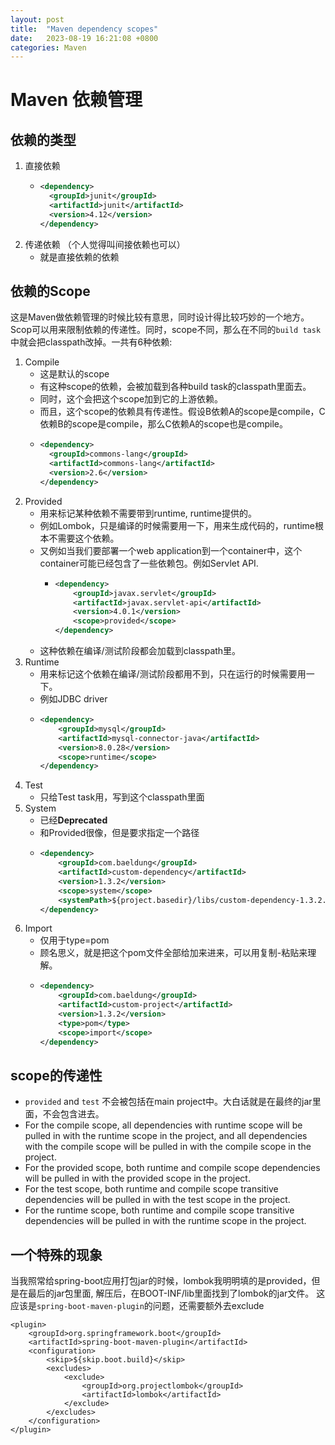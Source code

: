 ```yaml
---
layout: post
title:  "Maven dependency scopes"
date:   2023-08-19 16:21:08 +0800
categories: Maven
---
```


# Maven 依赖管理
## 依赖的类型
1. 直接依赖
   - ```xml
     <dependency>
       <groupId>junit</groupId>
       <artifactId>junit</artifactId>
       <version>4.12</version>
     </dependency>
     ```
2. 传递依赖 （个人觉得叫间接依赖也可以）
   - 就是直接依赖的依赖

## 依赖的Scope
这是Maven做依赖管理的时候比较有意思，同时设计得比较巧妙的一个地方。Scop可以用来限制依赖的传递性。同时，scope不同，那么在不同的`build task`中就会把classpath改掉。一共有6种依赖:

1. Compile
   - 这是默认的scope
   - 有这种scope的依赖，会被加载到各种build task的classpath里面去。
   - 同时，这个会把这个scope加到它的上游依赖。
   - 而且，这个scope的依赖具有传递性。假设B依赖A的scope是compile，C依赖B的scope是compile，那么C依赖A的scope也是compile。
   - ```xml
     <dependency>
       <groupId>commons-lang</groupId>
       <artifactId>commons-lang</artifactId>
       <version>2.6</version>
     </dependency>
     ```
2. Provided
   - 用来标记某种依赖不需要带到runtime, runtime提供的。 
   - 例如Lombok，只是编译的时候需要用一下，用来生成代码的，runtime根本不需要这个依赖。
   - 又例如当我们要部署一个web application到一个container中，这个container可能已经包含了一些依赖包。例如Servlet API.
     - ```xml
       <dependency>
           <groupId>javax.servlet</groupId>
           <artifactId>javax.servlet-api</artifactId>
           <version>4.0.1</version>
           <scope>provided</scope>
       </dependency>
       ```
    - 这种依赖在编译/测试阶段都会加载到classpath里。
3. Runtime
   - 用来标记这个依赖在编译/测试阶段都用不到，只在运行的时候需要用一下。
   - 例如JDBC driver
   - ```xml
     <dependency>
         <groupId>mysql</groupId>
         <artifactId>mysql-connector-java</artifactId>
         <version>8.0.28</version>
         <scope>runtime</scope>
     </dependency>
     ```
4. Test
   - 只给Test task用，写到这个classpath里面
5. System
   - 已经**Deprecated**
   - 和Provided很像，但是要求指定一个路径
   - ```xml
     <dependency>
         <groupId>com.baeldung</groupId>
         <artifactId>custom-dependency</artifactId>
         <version>1.3.2</version>
         <scope>system</scope>
         <systemPath>${project.basedir}/libs/custom-dependency-1.3.2.jar</systemPath>
     </dependency>
     ```
6. Import
   - 仅用于type=pom
   - 顾名思义，就是把这个pom文件全部给加来进来，可以用复制-粘贴来理解。
   - ```xml
     <dependency>
         <groupId>com.baeldung</groupId>
         <artifactId>custom-project</artifactId>
         <version>1.3.2</version>
         <type>pom</type>
         <scope>import</scope>
     </dependency>
     ```


## scope的传递性
- `provided` and `test` 不会被包括在main project中。大白话就是在最终的jar里面，不会包含进去。
- For the compile scope, all dependencies with runtime scope will be pulled in with the runtime scope in the project, and all dependencies with the compile scope will be pulled in with the compile scope in the project.
- For the provided scope, both runtime and compile scope dependencies will be pulled in with the provided scope in the project.
- For the test scope, both runtime and compile scope transitive dependencies will be pulled in with the test scope in the project.
- For the runtime scope, both runtime and compile scope transitive dependencies will be pulled in with the runtime scope in the project.

## 一个特殊的现象
当我照常给spring-boot应用打包jar的时候，lombok我明明填的是provided，但是在最后的jar包里面, 解压后，在BOOT-INF/lib里面找到了lombok的jar文件。 这应该是`spring-boot-maven-plugin`的问题，还需要额外去exclude
```
<plugin>
    <groupId>org.springframework.boot</groupId>
    <artifactId>spring-boot-maven-plugin</artifactId>
    <configuration>
        <skip>${skip.boot.build}</skip>
        <excludes>
            <exclude>
                <groupId>org.projectlombok</groupId>
                <artifactId>lombok</artifactId>
            </exclude>
        </excludes>
    </configuration>
</plugin>
```
